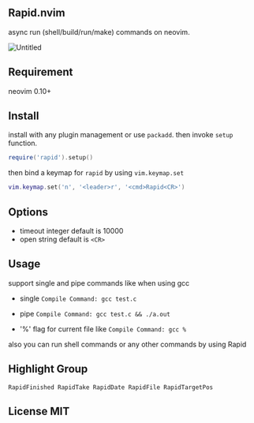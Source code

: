 ## Rapid.nvim

async run (shell/build/run/make) commands on neovim.

![Untitled](https://github.com/nvimdev/rapid.nvim/assets/41671631/e3ae1afd-dad5-418c-9841-45cc9952831a)

## Requirement

neovim 0.10+

## Install

install with any plugin management or use `packadd`. then invoke `setup` function.

```lua
require('rapid').setup()
```

then bind a keymap for `rapid` by using `vim.keymap.set` 

```lua
vim.keymap.set('n', '<leader>r', '<cmd>Rapid<CR>')
```

## Options

- timeout  integer default is 10000
- open     string  default is `<CR>`

## Usage

support single and pipe commands like when using gcc

- single `Compile Command: gcc test.c`

- pipe `Compile Command: gcc test.c && ./a.out`

- '%' flag for current file like `Compile Command: gcc %`

also you can run shell commands or any other commands by using Rapid

## Highlight Group

```
RapidFinished RapidTake RapidDate RapidFile RapidTargetPos
```

## License MIT
